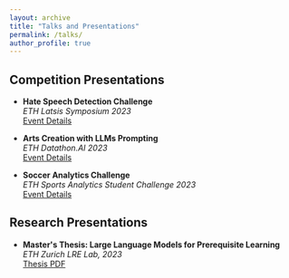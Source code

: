 ```yaml
---
layout: archive
title: "Talks and Presentations"
permalink: /talks/
author_profile: true
---
```


## Competition Presentations

* **Hate Speech Detection Challenge**  
  *ETH Latsis Symposium 2023*  
  [Event Details](https://latsis2023.ethz.ch/program.html)

* **Arts Creation with LLMs Prompting**  
  *ETH Datathon.AI 2023*  
  [Event Details](https://www.datathon.ai)

* **Soccer Analytics Challenge**  
  *ETH Sports Analytics Student Challenge 2023*  
  [Event Details](https://sn.ethz.ch/hs23/sasc.html)

## Research Presentations

* **Master's Thesis: Large Language Models for Prerequisite Learning**  
  *ETH Zurich LRE Lab, 2023*  
  [Thesis PDF](https://drive.google.com/file/d/1eVe5mFt36n26ADedGGOQgyazaaOQSimQ/view) 